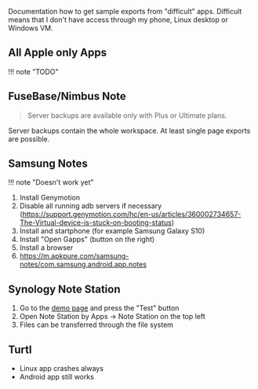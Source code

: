 Documentation how to get sample exports from "difficult" apps. Difficult means that I don't have access through my phone, Linux desktop or Windows VM.

## All Apple only Apps

!!! note "TODO"

## FuseBase/Nimbus Note

> Server backups are available only with Plus or Ultimate plans.

Server backups contain the whole workspace. At least single page exports are possible. 

## Samsung Notes

!!! note "Doesn't work yet"

1. Install Genymotion
2. Disable all running adb servers if necessary (https://support.genymotion.com/hc/en-us/articles/360002734657-The-Virtual-device-is-stuck-on-booting-status)
3. Install and startphone (for example Samsung Galaxy S10)
4. Install "Open Gapps" (button on the right)
5. Install a browser
6. https://m.apkpure.com/samsung-notes/com.samsung.android.app.notes

## Synology Note Station

1. Go to the [demo page](https://demo.synology.com/de-de/dsm) and press the "Test" button
2. Open Note Station by Apps -> Note Station on the top left
3. Files can be transferred through the file system

## Turtl

- Linux app crashes always
- Android app still works
